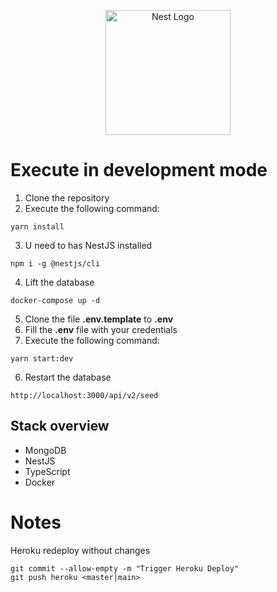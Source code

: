 <p align="center">
  <a href="http://nestjs.com/" target="blank"><img src="https://nestjs.com/img/logo-small.svg" width="200" alt="Nest Logo" /></a>
</p>

# Execute in development mode

1. Clone the repository
2. Execute the following command:
```
yarn install
```
3. U need to has NestJS installed
```
npm i -g @nestjs/cli
```
4. Lift the database
```
docker-compose up -d
```
5. Clone the file __.env.template__ to __.env__
6. Fill the __.env__ file with your credentials
7. Execute the following command:
```
yarn start:dev
```
6. Restart the database
```
http://localhost:3000/api/v2/seed
```

## Stack overview
* MongoDB
* NestJS
* TypeScript
* Docker

# Notes
Heroku redeploy without changes
```
git commit --allow-empty -m "Trigger Heroku Deploy"
git push heroku <master|main>
```